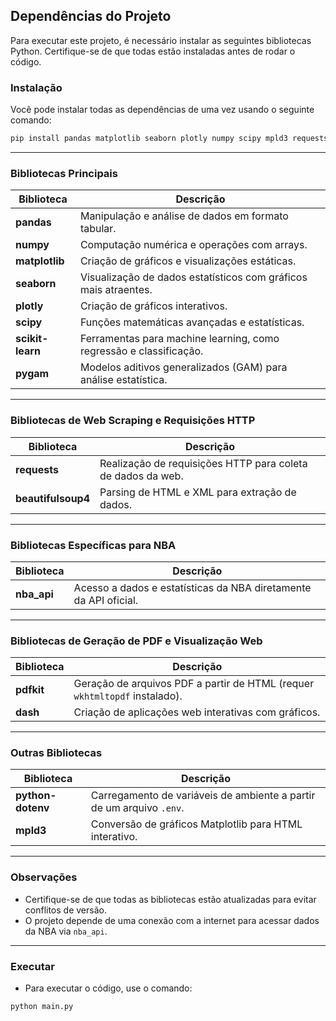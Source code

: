 ## Dependências do Projeto

Para executar este projeto, é necessário instalar as seguintes bibliotecas Python. Certifique-se de que todas estão instaladas antes de rodar o código.

### Instalação
Você pode instalar todas as dependências de uma vez usando o seguinte comando:

```bash
pip install pandas matplotlib seaborn plotly numpy scipy mpld3 requests beautifulsoup4 scikit-learn pygam nba_api pdfkit dash python-dotenv
```

---

### Bibliotecas Principais

| Biblioteca       | Descrição                                                                 |
|------------------|---------------------------------------------------------------------------|
| **pandas**       | Manipulação e análise de dados em formato tabular.                        |
| **numpy**        | Computação numérica e operações com arrays.                               |
| **matplotlib**   | Criação de gráficos e visualizações estáticas.                           |
| **seaborn**      | Visualização de dados estatísticos com gráficos mais atraentes.           |
| **plotly**       | Criação de gráficos interativos.                                         |
| **scipy**        | Funções matemáticas avançadas e estatísticas.                            |
| **scikit-learn** | Ferramentas para machine learning, como regressão e classificação.       |
| **pygam**        | Modelos aditivos generalizados (GAM) para análise estatística.           |

---

### Bibliotecas de Web Scraping e Requisições HTTP

| Biblioteca       | Descrição                                                                 |
|------------------|---------------------------------------------------------------------------|
| **requests**     | Realização de requisições HTTP para coleta de dados da web.               |
| **beautifulsoup4** | Parsing de HTML e XML para extração de dados.                           |

---

### Bibliotecas Específicas para NBA

| Biblioteca       | Descrição                                                                 |
|------------------|---------------------------------------------------------------------------|
| **nba_api**      | Acesso a dados e estatísticas da NBA diretamente da API oficial.         |

---

### Bibliotecas de Geração de PDF e Visualização Web

| Biblioteca       | Descrição                                                                 |
|------------------|---------------------------------------------------------------------------|
| **pdfkit**       | Geração de arquivos PDF a partir de HTML (requer `wkhtmltopdf` instalado).|
| **dash**         | Criação de aplicações web interativas com gráficos.                       |

---

### Outras Bibliotecas

| Biblioteca       | Descrição                                                                 |
|------------------|---------------------------------------------------------------------------|
| **python-dotenv**| Carregamento de variáveis de ambiente a partir de um arquivo `.env`.      |
| **mpld3**        | Conversão de gráficos Matplotlib para HTML interativo.                    |

---

### Observações
- Certifique-se de que todas as bibliotecas estão atualizadas para evitar conflitos de versão.
- O projeto depende de uma conexão com a internet para acessar dados da NBA via `nba_api`.

---

### Executar
- Para executar o código, use o comando:

```bash
python main.py
```